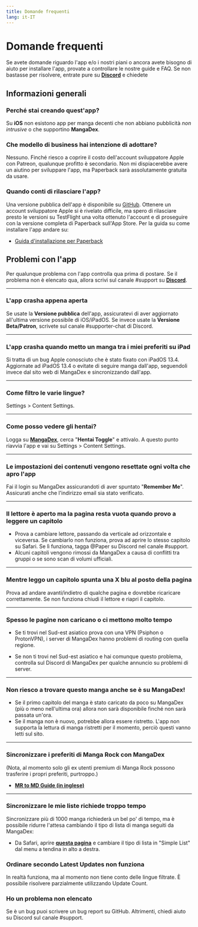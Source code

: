 ```yaml
---
title: Domande frequenti
lang: it-IT
---
```


# Domande frequenti
Se avete domande riguardo l'app e/o i nostri piani o ancora avete bisogno di aiuto per installare l'app, provate a controllare le nostre guide e FAQ. Se non bastasse per risolvere, entrate pure su **[Discord](https://discord.gg/Ny83JV3)** e chiedete

## Informazioni generali

### Perché stai creando quest'app?
Su **iOS** non esistono app per manga decenti che non abbiano pubblicità _non intrusive_ o che supportino **MangaDex**.

### Che modello di business hai intenzione di adottare?
Nessuno. Finché riesco a coprire il costo dell'account sviluppatore Apple con Patreon, qualunque profitto è secondario. Non mi dispiacerebbe avere un aiutino per sviluppare l'app, ma Paperback sarà assolutamente gratuita da usare.

### Quando conti di rilasciare l'app?
Una versione pubblica dell'app è disponibile su [GitHub](https://github.com/FaizanDurrani/Paperback-Public/releases). Ottenere un account sviluppatore Apple si è rivelato difficile, ma spero di rilasciare presto le versioni su TestFlight una volta ottenuto l'account e di proseguire con la versione completa di Paperback sull'App Store. Per la guida su come installare l'app andare su:

* [Guida d'installazione per Paperback](/help/guides/getting-started)

## Problemi con l'app
Per qualunque problema con l'app controlla qua prima di postare. Se il problema non è elencato qua, allora scrivi sul canale #support su **[Discord](https://discord.gg/Ny83JV3)**.

---

### L'app crasha appena aperta
Se usate la **Versione pubblica** dell'app, assicuratevi di aver aggiornato all'ultima versione possibile di iOS/iPadOS. Se invece usate la **Versione Beta/Patron**, scrivete sul canale #supporter-chat di Discord.

---

### L'app crasha quando metto un manga tra i miei preferiti su iPad
Si tratta di un bug Apple conosciuto che è stato fixato con iPadOS 13.4. Aggiornate ad iPadOS 13.4 o evitate di seguire manga dall'app, seguendoli invece dal sito web di MangaDex e sincronizzando dall'app.

---

### Come filtro le varie lingue?
Settings > Content Settings.

---

### Come posso vedere gli hentai?
Logga su **[MangaDex](https://mangadex.org/settings)**, cerca "**Hentai Toggle**" e attivalo. A questo punto riavvia l'app e vai su Settings > Content Settings.

---

### Le impostazioni dei contenuti vengono resettate ogni volta che apro l'app
Fai il login su MangaDex assicurandoti di aver spuntato "**Remember Me**". Assicurati anche che l'indirizzo email sia stato verificato.

---

### Il lettore è aperto ma la pagina resta vuota quando provo a leggere un capitolo
 * Prova a cambiare lettore, passando da verticale ad orizzontale e viceversa. Se cambiarlo non funziona, prova ad aprire lo stesso capitolo su Safari. Se lì funziona, tagga @Paper su Discord nel canale #support.
 * Alcuni capitoli vengono rimossi da MangaDex a causa di conflitti tra gruppi o se sono scan di volumi ufficiali.
 
---
 
### Mentre leggo un capitolo spunta una X blu al posto della pagina
Prova ad andare avanti/indietro di qualche pagina e dovrebbe ricaricare correttamente. Se non funziona chiudi il lettore e riapri il capitolo.

---

### Spesso le pagine non caricano o ci mettono molto tempo
 * Se ti trovi nel Sud-est asiatico prova con una VPN (Psiphon o ProtonVPN), i server di MangaDex hanno problemi di routing con quella regione.
 
 * Se non ti trovi nel Sud-est asiatico e hai comunque questo problema, controlla sul Discord di MangaDex per qualche annuncio su problemi di server.
 
---

### Non riesco a trovare questo manga anche se è su MangaDex!
 * Se il primo capitolo del manga è stato caricato da poco su MangaDex (più o meno nell'ultima ora) allora non sarà disponibile finché non sarà passata un'ora.
 * Se il manga non è nuovo, potrebbe allora essere ristretto. L'app non supporta la lettura di manga ristretti per il momento, perciò questi vanno letti sul sito.

---

### Sincronizzare i preferiti di Manga Rock con MangaDex
(Nota, al momento solo gli ex utenti premium di Manga Rock possono trasferire i propri preferiti, purtroppo.)

* [**MR to MD Guide (in inglese)**](https://www.reddit.com/r/mangarockapp/comments/f89aie/tool_exporting_mr_favorites/)

---

### Sincronizzare le mie liste richiede troppo tempo
Sincronizzare più di 1000 manga richiederà un bel po' di tempo, ma è possibile ridurre l'attesa cambiando il tipo di lista di manga seguiti da MangaDex:
 * Da Safari, aprire [**questa pagina**](https://mangadex.org/follows/manga/) e cambiare il tipo di lista in "Simple List" dal menu a tendina in alto a destra.

### Ordinare secondo Latest Updates non funziona
In realtà funziona, ma al momento non tiene conto delle lingue filtrate. È possibile risolvere parzialmente utilizzando Update Count.

### Ho un problema non elencato
Se è un bug puoi scrivere un bug report su GitHub. Altrimenti, chiedi aiuto su Discord sul canale #support.